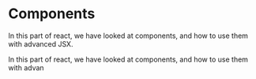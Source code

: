 # Components

In this part of react, we have looked at components, and how to use them with advanced JSX.

In this part of react, we have looked at components, and how to use them with advan

